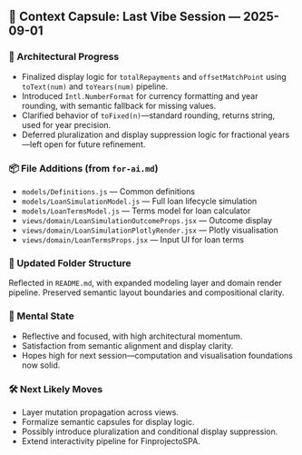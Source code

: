 ## 🧠 Context Capsule: Last Vibe Session — 2025-09-01

### 🧩 Architectural Progress

- Finalized display logic for `totalRepayments` and `offsetMatchPoint` using `toText(num)` and `toYears(num)` pipeline.
- Introduced `Intl.NumberFormat` for currency formatting and year rounding, with semantic fallback for missing values.
- Clarified behavior of `toFixed(n)`—standard rounding, returns string, used for year precision.
- Deferred pluralization and display suppression logic for fractional years—left open for future refinement.

### 📦 File Additions (from `for-ai.md`)

- `models/Definitions.js` — Common definitions
- `models/LoanSimulationModel.js` — Full loan lifecycle simulation
- `models/LoanTermsModel.js` — Terms model for loan calculator
- `views/domain/LoanSimulationOutcomeProps.jsx` — Outcome display
- `views/domain/LoanSimulationPlotlyRender.jsx` — Plotly visualisation
- `views/domain/LoanTermsProps.jsx` — Input UI for loan terms

### 📁 Updated Folder Structure

Reflected in `README.md`, with expanded modeling layer and domain render pipeline. Preserved semantic layout boundaries and compositional clarity.

### 🧠 Mental State

- Reflective and focused, with high architectural momentum.
- Satisfaction from semantic alignment and display clarity.
- Hopes high for next session—computation and visualisation foundations now solid.

### 🛠️ Next Likely Moves

- Layer mutation propagation across views.
- Formalize semantic capsules for display logic.
- Possibly introduce pluralization and conditional display suppression.
- Extend interactivity pipeline for FinprojectoSPA.


